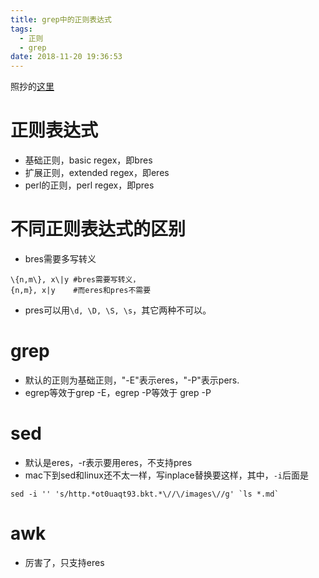 ```yaml
---
title: grep中的正则表达式
tags:
  - 正则
  - grep
date: 2018-11-20 19:36:53
---
```


照抄的[这里](https://blog.csdn.net/yufenghyc/article/details/51078107)

# 正则表达式
- 基础正则，basic regex，即bres
- 扩展正则，extended regex，即eres
- perl的正则，perl regex，即pres

# 不同正则表达式的区别
- bres需要多写转义
```shell
\{n,m\}, x\|y #bres需要写转义，
{n,m}, x|y    #而eres和pres不需要
```
- pres可以用```\d, \D, \S, \s```，其它两种不可以。

# grep
- 默认的正则为基础正则，"-E"表示eres，"-P"表示pers.
- egrep等效于grep -E，egrep -P等效于 grep -P

# sed
- 默认是eres，-r表示要用eres，不支持pres
- mac下到sed和linux还不太一样，写inplace替换要这样，其中，`-i`后面是

```shell
sed -i '' 's/http.*ot0uaqt93.bkt.*\//\/images\//g' `ls *.md`
```

# awk
- 厉害了，只支持eres
